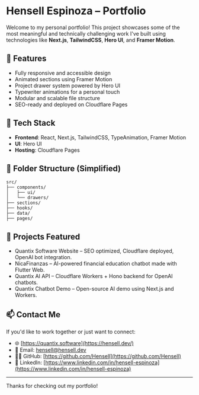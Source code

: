 # Hensell Espinoza – Portfolio

Welcome to my personal portfolio! This project showcases some of the most meaningful and technically challenging work I've built using technologies like **Next.js**, **TailwindCSS**, **Hero UI**, and **Framer Motion**.

## 🚀 Features

- Fully responsive and accessible design
- Animated sections using Framer Motion
- Project drawer system powered by Hero UI
- Typewriter animations for a personal touch
- Modular and scalable file structure
- SEO-ready and deployed on Cloudflare Pages

## 🧩 Tech Stack

- **Frontend**: React, Next.js, TailwindCSS, TypeAnimation, Framer Motion
- **UI**: Hero UI
- **Hosting**: Cloudflare Pages

## 📁 Folder Structure (Simplified)

```
src/
├── components/
│   ├── ui/
│   └── drawers/
├── sections/
├── hooks/
├── data/
├── pages/
```

## 📸 Projects Featured

- Quantix Software Website – SEO optimized, Cloudflare deployed, OpenAI bot integration.
- NicaFinanzas – AI-powered financial education chatbot made with Flutter Web.
- Quantix AI API – Cloudflare Workers + Hono backend for OpenAI chatbots.
- Quantix Chatbot Demo – Open-source AI demo using Next.js and Workers.

## 📫 Contact Me

If you'd like to work together or just want to connect:

- 🌐 [https://quantix.software](https://hensell.dev/)
- 📧 Email: hensell@hensell.dev
- 🧑‍💻 GitHub: [https://github.com/Hensell](https://github.com/Hensell)
- 💼 LinkedIn: [https://www.linkedin.com/in/hensell-espinoza](https://www.linkedin.com/in/hensell-espinoza)

---

Thanks for checking out my portfolio!
